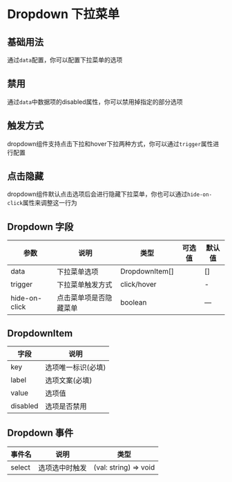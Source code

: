 # Dropdown 下拉菜单

## 基础用法

通过`data`配置，你可以配置下拉菜单的选项

<preview path="./dropdown-base.vue" title="基础用法"></preview>

## 禁用

通过`data`中数据项的disabled属性，你可以禁用掉指定的部分选项

<preview path="./dropdown-disabled.vue" title="禁用"></preview>

## 触发方式

dropdown组件支持点击下拉和hover下拉两种方式，你可以通过`trigger`属性进行配置

<preview path="./dropdown-click.vue" title="禁用"></preview>

## 点击隐藏

dropdown组件默认点击选项后会进行隐藏下拉菜单，你也可以通过`hide-on-click`属性来调整这一行为

<preview path="./dropdown-hide.vue" title="禁用"></preview>

## Dropdown 字段

| 参数            | 说明          | 类型             | 可选值                                             | 默认值 |
|---------------|-------------|----------------| -------------------------------------------------- |-----|
| data          | 下拉菜单选项      | DropdownItem[] |                                | []  |
| trigger       | 下拉菜单触发方式    | click/hover    |  | -   | hover |
| hide-on-click | 点击菜单项是否隐藏菜单 | boolean        |  | —   | true   |


## DropdownItem

| 字段       | 说明         |
|----------|------------|
| key      | 选项唯一标识(必填) |
| label    | 选项文案(必填)   |
| value    | 选项值        |
| disabled | 选项是否禁用     |

## Dropdown 事件


| 事件名    | 说明      | 类型                   |
|--------|---------|----------------------|
| select | 选项选中时触发 | (val: string) => void |

